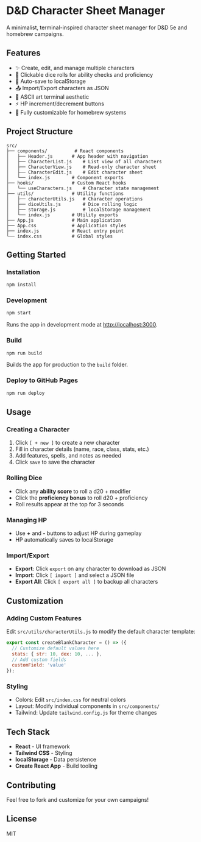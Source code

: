 # D&D Character Sheet Manager

A minimalist, terminal-inspired character sheet manager for D&D 5e and homebrew campaigns.

## Features

- ✨ Create, edit, and manage multiple characters
- 🎲 Clickable dice rolls for ability checks and proficiency
- 💾 Auto-save to localStorage
- 📤 Import/Export characters as JSON
- 🎨 ASCII art terminal aesthetic
- ⚡ HP increment/decrement buttons
- 🔧 Fully customizable for homebrew systems

## Project Structure

```
src/
├── components/          # React components
│   ├── Header.js       # App header with navigation
│   ├── CharacterList.js    # List view of all characters
│   ├── CharacterView.js    # Read-only character sheet
│   ├── CharacterEdit.js    # Edit character sheet
│   └── index.js        # Component exports
├── hooks/              # Custom React hooks
│   └── useCharacters.js    # Character state management
├── utils/              # Utility functions
│   ├── characterUtils.js   # Character operations
│   ├── diceUtils.js        # Dice rolling logic
│   ├── storage.js          # localStorage management
│   └── index.js        # Utility exports
├── App.js              # Main application
├── App.css             # Application styles
├── index.js            # React entry point
└── index.css           # Global styles
```

## Getting Started

### Installation

```bash
npm install
```

### Development

```bash
npm start
```

Runs the app in development mode at [http://localhost:3000](http://localhost:3000).

### Build

```bash
npm run build
```

Builds the app for production to the `build` folder.

### Deploy to GitHub Pages

```bash
npm run deploy
```

## Usage

### Creating a Character

1. Click `[ + new ]` to create a new character
2. Fill in character details (name, race, class, stats, etc.)
3. Add features, spells, and notes as needed
4. Click `save` to save the character

### Rolling Dice

- Click any **ability score** to roll a d20 + modifier
- Click the **proficiency bonus** to roll d20 + proficiency
- Roll results appear at the top for 3 seconds

### Managing HP

- Use **+** and **-** buttons to adjust HP during gameplay
- HP automatically saves to localStorage

### Import/Export

- **Export**: Click `export` on any character to download as JSON
- **Import**: Click `[ import ]` and select a JSON file
- **Export All**: Click `[ export all ]` to backup all characters

## Customization

### Adding Custom Features

Edit `src/utils/characterUtils.js` to modify the default character template:

```javascript
export const createBlankCharacter = () => ({
  // Customize default values here
  stats: { str: 10, dex: 10, ... },
  // Add custom fields
  customField: 'value'
});
```

### Styling

- Colors: Edit `src/index.css` for neutral colors
- Layout: Modify individual components in `src/components/`
- Tailwind: Update `tailwind.config.js` for theme changes

## Tech Stack

- **React** - UI framework
- **Tailwind CSS** - Styling
- **localStorage** - Data persistence
- **Create React App** - Build tooling

## Contributing

Feel free to fork and customize for your own campaigns!

## License

MIT
